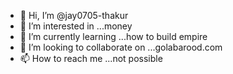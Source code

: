 - 👋 Hi, I’m @jay0705-thakur
- 👀 I’m interested in ...money
- 🌱 I’m currently learning ...how to build empire
- 💞️ I’m looking to collaborate on ...golabarood.com
- 📫 How to reach me ...not possible

<!---
jay0705-thakur/jay0705-thakur is a ✨ special ✨ repository because its `README.md` (this file) appears on your GitHub profile.
You can click the Preview link to take a look at your changes.
--->

